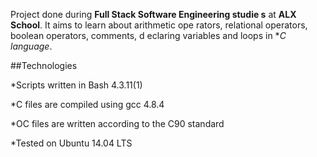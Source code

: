 Project done during **Full Stack Software Engineering studie s** at **ALX School**.
 It aims to learn about arithmetic ope rators, relational operators, boolean operators, comments, d eclaring variables and loops in **C language*.

##Technologies

*Scripts written in Bash 4.3.11(1)

*C files are compiled using gcc 4.8.4

*OC files are written according to the C90 standard

*Tested on Ubuntu 14.04 LTS
